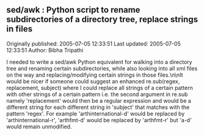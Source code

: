 ## sed/awk : Python script to rename subdirectories of a directory tree, replace strings in files 
Originally published: 2005-07-05 12:33:51 
Last updated: 2005-07-05 12:33:51 
Author: Bibha Tripathi 
 
I needed to write a sed/awk Python equivalent for walking into a directory tree and renaming certain subdirectories, while also looking into all xml files on the way and replacing/modifying certain strings in those files.\n\nIt would be nicer if someone could suggest an enhanced re.sub(regex, replacement, subject) where I could replace all strings of a certain pattern with other strings of a certain pattern i.e. the second argument in re.sub namely 'replacement' would then be a regular expression and would be a different string for each different string in 'subject' that matches with the pattern 'regex'. For example 'arthinternational-d' would be replaced by 'arthinternational-r', 'arthfmt-d' would be replaced by 'arthfmt-r' but 'a-d' would remain unmodified.